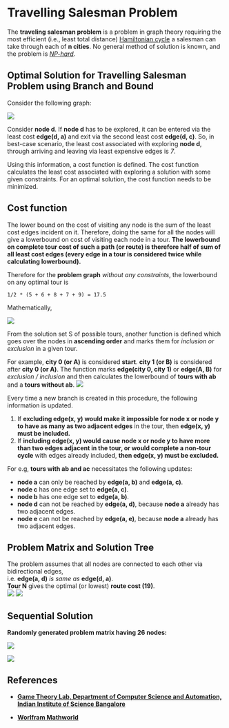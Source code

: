 # Travelling Salesman Problem

The **traveling salesman problem** is a problem in graph theory requiring the most efficient (i.e., least total distance) [Hamiltonian cycle](http://mathworld.wolfram.com/HamiltonianCycle.html) a salesman can take through each of **n cities**. No general method of solution is known, and the problem is [*NP-hard*](http://mathworld.wolfram.com/NP-HardProblem.html).

## Optimal Solution for Travelling Salesman Problem using Branch and Bound

Consider the following graph:

![](./readme/problemGraph.png)

Consider **node d**. If **node d** has to be explored, it can be entered via the least cost **edge(d, a)** and exit via the second least cost **edge(d, c)**. So, in best-case scenario, the least cost associated with exploring **node d**, through arriving and leaving via least expensive edges is *7*.

Using this information, a cost function is defined. The cost function calculates the least cost associated with exploring a solution with some given constraints. For an optimal solution, the cost function needs to be minimized.

## Cost function

The lower bound on the cost of visiting any node is the sum of the least cost edges incident on it. Therefore, doing the same for all the nodes will give a lowerbound on cost of visiting each node in a tour. **The lowerbound on complete tour cost of such a path (or route) is therefore half of sum of all least cost edges (every edge in a tour is considered twice while calculating lowerbound).**

Therefore for the **problem graph** *without any constraints*, the lowerbound on any optimal tour is

	1/2 * (5 + 6 + 8 + 7 + 9) = 17.5

Mathematically,

![](./readme/TSPequation.png)

From the solution set S of possible tours, another function is defined which goes over the nodes in **ascending order** and marks them for *inclusion or exclusion* in a given tour.  

For example, **city 0 (or A)** is considered **start**. **city 1 (or B)** is considered after **city 0 (or A)**. The function marks **edge(city 0, city 1)** or **edge(A, B)** for *exclusion / inclusion* and then calculates the lowerbound of **tours with ab** and a **tours without ab**.
![](./readme/problemTours.png)

Every time a new branch is created in this procedure, the following information is updated. 

1. If **excluding edge(x, y) would make it impossible for node x or node y to have as many as two adjacent edges** in the tour, then **edge(x, y) must be included.**
2. If **including edge(x, y) would cause node x or node y to have more than two edges adjacent in the tour, or would complete a non-tour cycle** with edges already included, **then edge(x, y) must be excluded.**

For e.g, **tours with ab and ac** necessitates the following updates:

* **node a** can only be reached by **edge(a, b)** and **edge(a, c)**.
* **node c** has one edge set to **edge(a, c)**.
* **node b** has one edge set to **edge(a, b)**.
* **node d** can not be reached by **edge(a, d)**, because **node a** already has two adjacent edges.
* **node e** can not be reached by **edge(a, e)**, because **node a** already has two adjacent edges.

## Problem Matrix and Solution Tree

The problem assumes that all nodes are connected to each other via bidirectional edges,  
i.e. **edge(a, d)** *is same as* **edge(d, a)**.  
**Tour N** gives the optimal (or lowest) **route cost (19)**.  
![](./readme/problemSolution.png)
![](./readme/input5.png)

## Sequential Solution

**Randomly generated problem matrix having 26 nodes:**

![](./readme/input26.png)

![](./readme/result26.png)

## References

* [**Game Theory Lab, Department of Computer Science and Automation, Indian Institute of Science Bangalore**](http://lcm.csa.iisc.ernet.in/dsa/node187.html)

* [**Worlfram Mathworld**](http://mathworld.wolfram.com/TravelingSalesmanProblem.html)